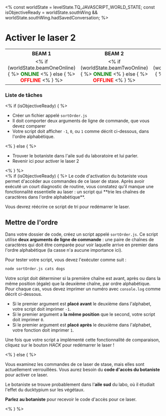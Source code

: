 <%
const worldState = levelState.TQ_JAVASCRIPT_WORLD_STATE;
const isObjectiveReady = worldState.southWing &&
worldState.southWing.hadSavedConversation;
%>

# Activer le laser&nbsp;2

<style>
table.lasers {
  margin-top: 10px;
}
table.lasers th, table.lasers td {
  text-align: center !important;
}
table.lasers td span {
  font-weight: bold;
}
table.lasers td span.on {
  color: green;
}
table.lasers td span.off {
  color: red;
}
</style>
<table class="lasers">
  <tr>
    <th>BEAM 1</th>
    <th>BEAM 2</th>
    <th>BEAM 3</th>
    <th>BEAM 4</th>
  </tr>
  <tr>
    <td>
      <% if (worldState.beamOneOnline) { %>
        <span class="on">ONLINE</span>
      <% } else { %>
        <span class="off">OFFLINE</span>
      <% } %>
    </td>
    <td>
      <% if (worldState.beamTwoOnline) { %>
      <span class="on">ONLINE</span>
      <% } else { %>
        <span class="off">OFFLINE</span>
      <% } %>
    </td>
    <td>
      <% if (worldState.beamThreeOnline) { %>
      <span class="on">ONLINE</span>
      <% } else { %>
        <span class="off">OFFLINE</span>
      <% } %>
    </td>
    <td>
      <% if (worldState.beamFourOnline) { %>
      <span class="on">ONLINE</span>
      <% } else { %>
        <span class="off">OFFLINE</span>
      <% } %>
    </td>
  </tr>
</table>
<div class="aside">
<h3>Liste de tâches</h3>
<% 
if (isObjectiveReady) {
%>
<ul>
  <li>Créer un fichier appelé <code>sortOrder.js</code></li>
  <li>Il doit comporter deux arguments de ligne de commande, que vous devez comparer</li>
  <li>Votre script doit afficher <code>-1</code>, <code>0</code>, ou <code>1</code> comme décrit ci-dessous, dans l'ordre alphabétique.</li>
</ul>
<% } else { %>
<ul>
  <li>Trouver le botaniste dans l'aile sud du laboratoire et lui parler.</li>
  <li>Revenir ici pour activer le laser 2</li>
</ul>
<% } %>
</div>
<% if (isObjectiveReady) { %>
Le code d'activation du botaniste vous permet d'accéder aux commandes de ce laser de stase. Après avoir exécuté un court diagnostic de routine, vous constatez qu'il manque une fonctionnalité essentielle au laser&nbsp;: un script qui **trie les chaînes de caractères dans l'ordre alphabétique**.

Vous devrez réécrire ce script de tri pour redémarrer le laser.

## Mettre de l'ordre

Dans votre dossier de code, créez un script appelé `sortOrder.js`. Ce script utilise **deux arguments de ligne de commande**&nbsp;: une paire de chaînes de caractères qui doit être comparée pour voir laquelle arrive en premier dans l'ordre alphabétique (la casse n'a aucune importance ici).

Pour tester votre script, vous devez l'exécuter comme suit&nbsp;:

```bash
node sortOrder.js cats dogs
```

Votre script doit déterminer si la première chaîne est avant, après ou dans la même position (égale) que la deuxième chaîne, par ordre alphabétique. Pour chaque cas, vous devez imprimer un numéro avec `console.log` comme décrit ci-dessous.

- Si le premier argument est **placé avant** le deuxième dans l'alphabet, votre script doit imprimer `-1`.
- Si le premier argument a **la même position** que le second, votre script doit imprimer `0`.
- Si le premier argument est **placé après** le deuxième dans l'alphabet, votre fonction doit imprimer `1`.

Une fois que votre script a implémenté cette fonctionnalité de comparaison, cliquez sur le bouton _HACK_ pour redémarrer le laser&nbsp;!

<% } else { %>

Vous examinez les commandes de ce laser de stase, mais elles sont actuellement verrouillées. Vous aurez besoin du **code d'accès du botaniste** pour activer ce laser.

Le botaniste se trouve probablement dans l'**aile sud** du labo, où il étudiait l'effet du ducktypium sur les végétaux.

**Parlez au botaniste** pour recevoir le code d'accès pour ce laser.

<% } %>
